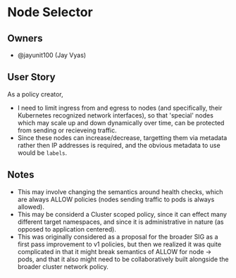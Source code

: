 # Node Selector

## Owners

- @jayunit100 (Jay Vyas)

## User Story

As a policy creator, 

- I need to limit ingress from and egress to nodes (and specifically, their Kubernetes recognized network interfaces), so that 'special' nodes which may scale up and down dynamically over time, can be protected from sending or recieveing traffic.
- Since these nodes can increase/decrease, targetting them via metadata rather then IP addresses is required, and the obvious metadata to use would be `labels`.

## Notes

- This may involve changing the semantics around health checks, which are always ALLOW policies (nodes sending traffic to pods is always allowed).
- This may be considerd a Cluster scoped policy, since it can effect many different target namespaces, and since it is administrative in nature (as opposed to application centered).
- This was originally considered as a proposal for the broader SIG as a first pass improvement to v1 policies, but then we realized it was quite complicated in that it might break semantics of ALLOW for node -> pods, and that it also might need to be collaboratively built alongside the broader cluster network policy.


